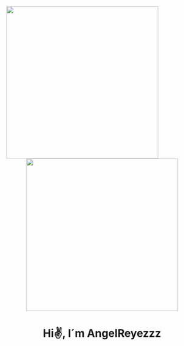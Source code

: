 <div id="header" align="rigth">
  <img src="https://media.giphy.com/media/kBi5S9oHVsHopUwvc1/giphy.gif" width="400"/>
  <div id="header" align="center">
  <img src="https://media.giphy.com/media/kBi5S9oHVsHopUwvc1/giphy.gif" width="400"/>
    <h1 align="center">Hi✌, I´m AngelReyezzz</h1>
      </div> 
